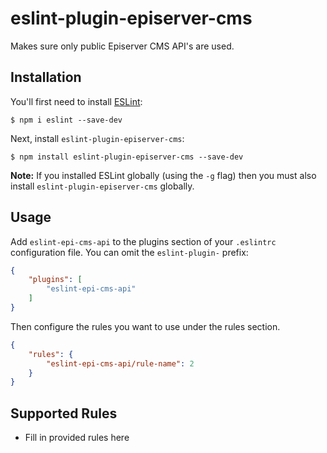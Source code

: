 # eslint-plugin-episerver-cms

Makes sure only public Episerver CMS API&#39;s are used.

## Installation

You'll first need to install [ESLint](http://eslint.org):

```
$ npm i eslint --save-dev
```

Next, install `eslint-plugin-episerver-cms`:

```
$ npm install eslint-plugin-episerver-cms --save-dev
```

**Note:** If you installed ESLint globally (using the `-g` flag) then you must also install `eslint-plugin-episerver-cms` globally.

## Usage

Add `eslint-epi-cms-api` to the plugins section of your `.eslintrc` configuration file. You can omit the `eslint-plugin-` prefix:

```json
{
    "plugins": [
        "eslint-epi-cms-api"
    ]
}
```


Then configure the rules you want to use under the rules section.

```json
{
    "rules": {
        "eslint-epi-cms-api/rule-name": 2
    }
}
```

## Supported Rules

* Fill in provided rules here





